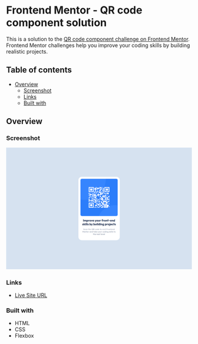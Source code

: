 # Frontend Mentor - QR code component solution

This is a solution to the [QR code component challenge on Frontend Mentor](https://www.frontendmentor.io/challenges/qr-code-component-iux_sIO_H). Frontend Mentor challenges help you improve your coding skills by building realistic projects.

## Table of contents

- [Overview](#overview)
  - [Screenshot](#screenshot)
  - [Links](#links)
  - [Built with](#built-with)

## Overview

### Screenshot

![](./solution-screenshot.jpg)

### Links

- [Live Site URL](https://sh0910.github.io/frontend-mentor-solutions/01-qr-code-component/)

### Built with

- HTML
- CSS
- Flexbox
